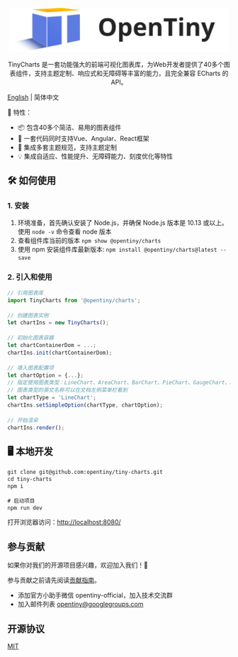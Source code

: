 <p align="center">
  <a href="https://opentiny.design/tiny-vue" target="_blank" rel="noopener noreferrer">
    <img alt="OpenTiny Logo" src="logo.svg" height="100" style="max-width:100%;">
  </a>
</p>

<p align="center">TinyCharts 是一套功能强大的前端可视化图表库，为Web开发者提供了40多个图表组件，支持主题定制、响应式和无障碍等丰富的能力，且完全兼容 ECharts 的 API。</p>

[English](README.md) | 简体中文

🌈 特性：

- 📦 包含40多个简洁、易用的图表组件
- 🖖 一套代码同时支持Vue、Angular、React框架
- 🎨 集成多套主题规范，支持主题定制
- 💡 集成自适应、性能提升、无障碍能力、刻度优化等特性

## 🛠️ 如何使用

### 1. 安装

1. 环境准备，首先确认安装了 Node.js，并确保 Node.js 版本是 10.13 或以上。使用 `node -v` 命令查看 node 版本
2. 查看组件库当前的版本 `npm show @opentiny/charts`
3. 使用 npm 安装组件库最新版本: `npm install @opentiny/charts@latest --save`

### 2. 引入和使用

```javascript
// 引用图表库
import TinyCharts from '@opentiny/charts';

// 创建图表实例
let chartIns = new TinyCharts();

// 初始化图表容器
let chartContainerDom = ...;
chartIns.init(chartContainerDom);

// 填入图表配置项
let chartOption = {...};
// 指定使用图表类型：LineChart、AreaChart、BarChart、PieChart、GaugeChart、RadarChart、ProcessChart、BubbleChart等
// 图表类型的英文名称可以在文档左侧菜单栏看到
let chartType = 'LineChart';
chartIns.setSimpleOption(chartType, chartOption);

// 开始渲染
chartIns.render();
```

## 🖥️ 本地开发

```shell
git clone git@github.com:opentiny/tiny-charts.git
cd tiny-charts
npm i

# 启动项目
npm run dev
```

打开浏览器访问：[http://localhost:8080/](http://localhost:8080/)

## 参与贡献

如果你对我们的开源项目感兴趣，欢迎加入我们！🎉

参与贡献之前请先阅读[贡献指南](CONTRIBUTING.zh-CN.md)。

- 添加官方小助手微信 opentiny-official，加入技术交流群
- 加入邮件列表 opentiny@googlegroups.com

## 开源协议

[MIT](LICENSE)
